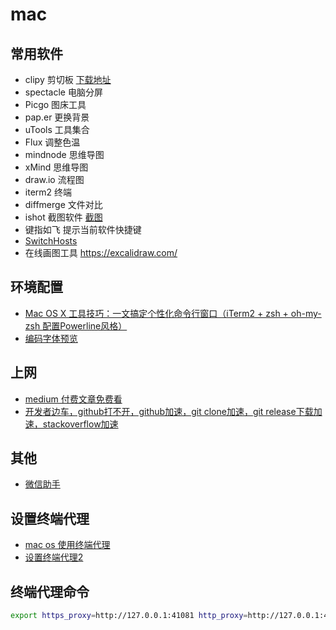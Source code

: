 # mac

## 常用软件

- clipy 剪切板 [下载地址](https://clipy.en.softonic.com/mac)
- spectacle 电脑分屏
- Picgo 图床工具
- pap.er 更换背景
- uTools 工具集合
- Flux 调整色温
- mindnode 思维导图
- xMind 思维导图
- draw.io 流程图
- iterm2 终端
- diffmerge 文件对比
- ishot 截图软件 [截图](https://xclient.info/s/ishot.html#versions)
- 键指如飞 提示当前软件快捷键
- [SwitchHosts](https://oldj.github.io/SwitchHosts/)
- 在线画图工具 https://excalidraw.com/ 

## 环境配置

- [Mac OS X 工具技巧：一文搞定个性化命令行窗口（iTerm2 + zsh + oh-my-zsh 配置Powerline风格）](https://blog.csdn.net/mickjoust/article/details/82289497)
- [编码字体预览](https://www.programmingfonts.org/)

## 上网

- [medium 付费文章免费看](https://www.jianshu.com/p/e61ac8aecae8)
- [开发者边车，github打不开，github加速，git clone加速，git release下载加速，stackoverflow加速](https://github.com/docmirror/dev-sidecar)

## 其他

- [微信助手](https://github.com/lmk123/oh-my-wechat)

## 设置终端代理

- [mac os 使用终端代理](https://github.com/FatliTalk/blog/issues/131)
- [设置终端代理2](https://github.com/mrdulin/blog/issues/18)

## 终端代理命令

```bash
export https_proxy=http://127.0.0.1:41081 http_proxy=http://127.0.0.1:41081 all_proxy=socks5://127.0.0.1:1080
```
